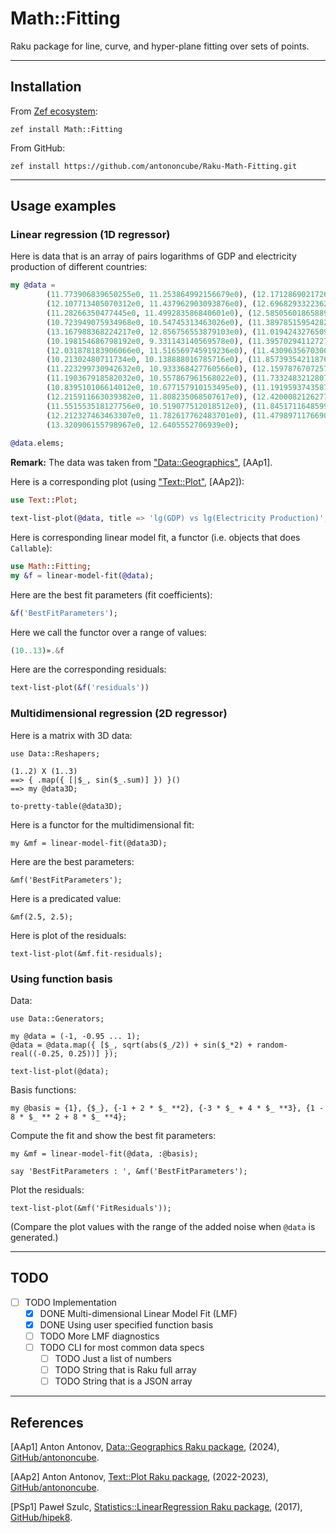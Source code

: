 # Math::Fitting

Raku package for line, curve, and hyper-plane fitting over sets of points.

------

## Installation

From [Zef ecosystem](https://raku.land):

```
zef install Math::Fitting
```

From GitHub:

```
zef install https://github.com/antononcube/Raku-Math-Fitting.git
```

------

## Usage examples

### Linear regression (1D regressor)

Here is data that is an array of pairs logarithms of GDP and electricity production of different countries:

```raku
my @data =
        (11.773906839650255e0, 11.253864992156679e0), (12.171286902172696e0, 12.009204578014298e0),
        (12.107713405070312e0, 11.437962903093876e0), (12.696829332236298e0, 12.00401094268482e0),
        (11.28266350477445e0, 11.499283586840601e0), (12.585056018658895e0, 11.775388329493465e0),
        (10.723949075934968e0, 10.54745313463026e0), (11.389785159542825e0, 10.928944887584644e0),
        (13.167988368224217e0, 12.856756553879103e0), (11.019424327650983e0, 10.472888033769635e0),
        (10.198154686798192e0, 9.331143140569578e0), (11.395702941127277e0, 10.772811339725912e0),
        (12.031878183906066e0, 11.516569745919236e0), (11.430963567030055e0, 10.855585778720567e0),
        (10.21302480711734e0, 10.138888016785716e0), (11.857393542118762e0, 11.520472966745002e0),
        (11.223299730942632e0, 10.933368427760566e0), (12.15978767072575e0, 11.78868016913858e0),
        (11.190367918582032e0, 10.557867961568022e0), (11.733248321280731e0, 11.226857570288722e0),
        (10.839510106614012e0, 10.677157910153495e0), (11.191959374358786e0, 11.17621400228234e0),
        (12.215911663039382e0, 11.808235068507617e0), (12.420008212627797e0, 11.723537761532056e0),
        (11.551553518127756e0, 10.519077512018512e0), (11.845171164859963e0, 11.528956530193586e0),
        (12.212327463463307e0, 11.782617762483701e0), (11.479897117669006e0, 11.355095745306354e0),
        (13.320906155798967e0, 12.6405552706939e0);
        
@data.elems;        
```

**Remark:** The data was taken from ["Data::Geographics"](https://raku.land/zef:antononcube/Data::Geographics), [AAp1].

Here is a corresponding plot (using ["Text::Plot"](https://raku.land/zef:antononcube/Text::Plot), [AAp2]):

```raku
use Text::Plot;

text-list-plot(@data, title => 'lg(GDP) vs lg(Electricity Production)', x-label => 'GDP', y-label => 'EP');
```

Here is corresponding linear model fit, a functor (i.e. objects that does `Callable`):

```raku
use Math::Fitting;
my &f = linear-model-fit(@data);
```

Here are the best fit parameters (fit coefficients):

```raku
&f('BestFitParameters');
```

Here we call the functor over a range of values:

```raku
(10..13)».&f
```


Here are the corresponding residuals:

```raku
text-list-plot(&f('residuals'))
```

### Multidimensional regression (2D regressor)

Here is a matrix with 3D data:

```perl6
use Data::Reshapers;

(1..2) X (1..3)
==> { .map({ [|$_, sin($_.sum)] }) }()
==> my @data3D;

to-pretty-table(@data3D);
````

Here is a functor for the multidimensional fit: 

```perl6
my &mf = linear-model-fit(@data3D);
```

Here are the best parameters:

```perl6
&mf('BestFitParameters');
```

Here is a predicated value:

```perl6
&mf(2.5, 2.5);
```

Here is plot of the residuals:

```perl6
text-list-plot(&mf.fit-residuals);
```

### Using function basis

Data:

```perl6
use Data::Generators;

my @data = (-1, -0.95 ... 1);
@data = @data.map({ [$_, sqrt(abs($_/2)) + sin($_*2) + random-real((-0.25, 0.25))] });

text-list-plot(@data);
```

Basis functions:

```perl6
my @basis = {1}, {$_}, {-1 + 2 * $_ **2}, {-3 * $_ + 4 * $_ **3}, {1 - 8 * $_ ** 2 + 8 * $_ **4};
```

Compute the fit and show the best fit parameters:

```perl6
my &mf = linear-model-fit(@data, :@basis);

say 'BestFitParameters : ', &mf('BestFitParameters');
```

Plot the residuals:

```perl6
text-list-plot(&mf('FitResiduals'));
```

(Compare the plot values with the range of the added noise when `@data` is generated.)

------

## TODO

- [ ] TODO Implementation
  - [X] DONE Multi-dimensional Linear Model Fit (LMF)
  - [X] DONE Using user specified function basis
  - [ ] TODO More LMF diagnostics
  - [ ] TODO CLI for most common data specs
    - [ ] TODO Just a list of numbers
    - [ ] TODO String that is Raku full array
    - [ ] TODO String that is a JSON array

------

## References

[AAp1] Anton Antonov, 
[Data::Geographics Raku package](https://github.com/antononcube/Raku-Data-Geographics),
(2024),
[GitHub/antononcube](https://github.com/antononcube).

[AAp2] Anton Antonov, 
[Text::Plot Raku package](https://github.com/antononcube/Raku-Text-Plot),
(2022-2023),
[GitHub/antononcube](https://github.com/antononcube).

[PSp1] Paweł Szulc,
[Statistics::LinearRegression Raku package](https://github.com/hipek8/p6-Statistics-LinearRegression),
(2017),
[GitHub/hipek8](https://github.com/hipek8).
